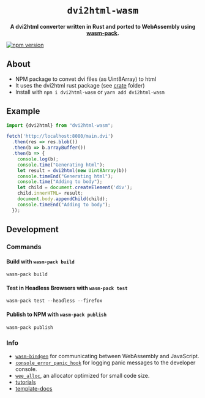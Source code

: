 <div align="center">

  <h1><code>dvi2html-wasm</code></h1>

  <strong>A dvi2html converter written in Rust and ported to WebAssembly using <a href="https://github.com/rustwasm/wasm-pack">wasm-pack</a>.</strong>

</div>

[![npm version](https://badge.fury.io/js/dvi2html-wasm.svg)](https://badge.fury.io/js/dvi2html-wasm)

## About
- NPM package to convet dvi files (as Uint8Array) to html
- It uses the dvi2html rust package (see [crate](https://github.com/jhoobergs/dvi2html-rs/tree/master/crate) folder)
- Install with `npm i dvi2html-wasm` or `yarn add dvi2html-wasm`

## Example
```js
import {dvi2html} from "dvi2html-wasm";

fetch('http://localhost:8080/main.dvi')
  .then(res => res.blob())
  .then(b => b.arrayBuffer())
  .then(b => {
    console.log(b);
    console.time("Generating html");
    let result = dvi2html(new Uint8Array(b))
    console.timeEnd("Generating html");
    console.time("Adding to body");
    let child = document.createElement('div');
    child.innerHTML= result;
    document.body.appendChild(child);
    console.timeEnd("Adding to body");
  });
```

## Development

### Commands

#### Build with `wasm-pack build`

```
wasm-pack build
```

#### Test in Headless Browsers with `wasm-pack test`

```
wasm-pack test --headless --firefox
```

#### Publish to NPM with `wasm-pack publish`

```
wasm-pack publish
```

### Info

* [`wasm-bindgen`](https://github.com/rustwasm/wasm-bindgen) for communicating
  between WebAssembly and JavaScript.
* [`console_error_panic_hook`](https://github.com/rustwasm/console_error_panic_hook)
  for logging panic messages to the developer console.
* [`wee_alloc`](https://github.com/rustwasm/wee_alloc), an allocator optimized
  for small code size.
* [tutorials](https://rustwasm.github.io/docs/wasm-pack/tutorials/index.html)
* [template-docs](https://rustwasm.github.io/docs/wasm-pack/tutorials/npm-browser-packages/index.html)
